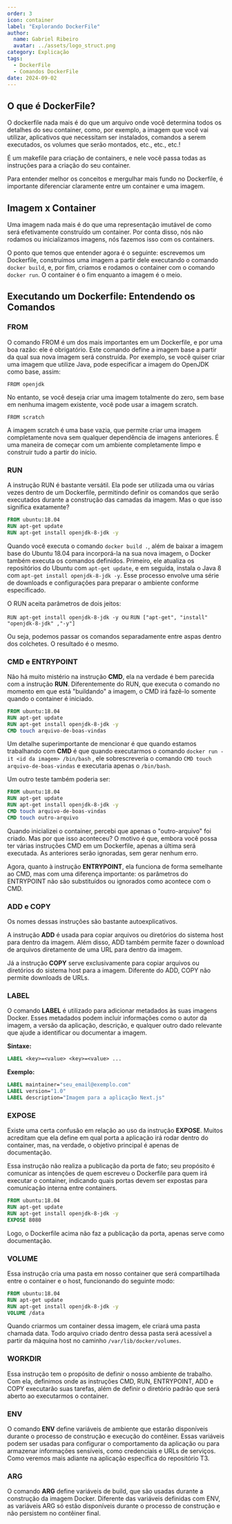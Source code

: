 ```yaml
---
order: 3
icon: container
label: "Explorando DockerFile"
author:
  name: Gabriel Ribeiro
  avatar: ../assets/logo_struct.png
category: Explicação
tags:
  - DockerFile
  - Comandos DockerFile
date: 2024-09-02
---
```


## O que é DockerFile?

O dockerfile nada mais é do que um arquivo onde você determina todos os detalhes do seu container, como, por exemplo, a imagem que você vai utilizar, aplicativos que necessitam ser instalados, comandos a serem executados, os volumes que serão montados, etc., etc., etc.!

É um makefile para criação de containers, e nele você passa todas as instruções para a criação do seu container.

Para entender melhor os conceitos e mergulhar mais fundo no Dockerfile, é importante diferenciar claramente entre um container e uma imagem.

## Imagem x Container

Uma imagem nada mais é do que uma representação imutável de como será efetivamente construído um container. Por conta disso, nós não rodamos ou inicializamos imagens, nós fazemos isso com os containers.

O ponto que temos que entender agora é o seguinte: escrevemos um Dockerfile, construímos uma imagem a partir dele executando o comando `docker build`, e, por fim, criamos e rodamos o container com o comando `docker run`. O container é o fim enquanto a imagem é o meio.

## Executando um Dockerfile: Entendendo os Comandos

### FROM

O comando FROM é um dos mais importantes em um Dockerfile, e por uma boa razão: ele é obrigatório. Este comando define a imagem base a partir da qual sua nova imagem será construída. Por exemplo, se você quiser criar uma imagem que utilize Java, pode especificar a imagem do OpenJDK como base, assim:

`FROM openjdk`

No entanto, se você deseja criar uma imagem totalmente do zero, sem base em nenhuma imagem existente, você pode usar a imagem scratch.

`FROM scratch`

A imagem scratch é uma base vazia, que permite criar uma imagem completamente nova sem qualquer dependência de imagens anteriores. É uma maneira de começar com um ambiente completamente limpo e construir tudo a partir do início.

### RUN

A instrução RUN é bastante versátil. Ela pode ser utilizada uma ou várias vezes dentro de um Dockerfile, permitindo definir os comandos que serão executados durante a construção das camadas da imagem. Mas o que isso significa exatamente?

```dockerfile
FROM ubuntu:18.04
RUN apt-get update
RUN apt-get install openjdk-8-jdk -y
```

Quando você executa o comando `docker build .`, além de baixar a imagem base do Ubuntu 18.04 para incorporá-la na sua nova imagem, o Docker também executa os comandos definidos. Primeiro, ele atualiza os repositórios do Ubuntu com `apt-get update`, e em seguida, instala o Java 8 com `apt-get install openjdk-8-jdk -y`. Esse processo envolve uma série de downloads e configurações para preparar o ambiente conforme especificado.

O RUN aceita parâmetros de dois jeitos:

`RUN apt-get install openjdk-8-jdk -y `ou `RUN ["apt-get", "install" "openjdk-8-jdk" ,"-y"]`

Ou seja, podemos passar os comandos separadamente entre aspas dentro dos colchetes. O resultado é o mesmo.

### CMD e ENTRYPOINT

Não há muito mistério na instrução **CMD**, ela na verdade é bem parecida com a instrução **RUN**. Diferentemente do RUN, que executa o comando no momento em que está "buildando" a imagem, o CMD irá fazê-lo somente quando o container é iniciado.

```dockerfile
FROM ubuntu:18.04
RUN apt-get update
RUN apt-get install openjdk-8-jdk -y
CMD touch arquivo-de-boas-vindas
```

Um detalhe superimportante de mencionar é que quando estamos trabalhando com **CMD** é que quando executarmos o comando `docker run -it <id da imagem> /bin/bash` , ele sobrescreveria o comando `CMD touch arquivo-de-boas-vindas` e executaria apenas o `/bin/bash`.

Um outro teste também poderia ser:

```dockerfile
FROM ubuntu:18.04
RUN apt-get update
RUN apt-get install openjdk-8-jdk -y
CMD touch arquivo-de-boas-vindas
CMD touch outro-arquivo
```

Quando inicializei o container, percebi que apenas o "outro-arquivo" foi criado. Mas por que isso aconteceu? O motivo é que, embora você possa ter várias instruções CMD em um Dockerfile, apenas a última será executada. As anteriores serão ignoradas, sem gerar nenhum erro.

Agora, quanto à instrução **ENTRYPOINT**, ela funciona de forma semelhante ao CMD, mas com uma diferença importante: os parâmetros do ENTRYPOINT não são substituídos ou ignorados como acontece com o CMD.

### ADD e COPY

Os nomes dessas instruções são bastante autoexplicativos.

A instrução **ADD** é usada para copiar arquivos ou diretórios do sistema host para dentro da imagem. Além disso, ADD também permite fazer o download de arquivos diretamente de uma URL para dentro da imagem.

Já a instrução **COPY** serve exclusivamente para copiar arquivos ou diretórios do sistema host para a imagem. Diferente do ADD, COPY não permite downloads de URLs.

### LABEL

O comando **LABEL** é utilizado para adicionar metadados às suas imagens Docker. Esses metadados podem incluir informações como o autor da imagem, a versão da aplicação, descrição, e qualquer outro dado relevante que ajude a identificar ou documentar a imagem.

**Sintaxe:**

```dockerfile
LABEL <key>=<value> <key>=<value> ...
```

**Exemplo:**

```dockerfile
LABEL maintainer="seu_email@exemplo.com"
LABEL version="1.0"
LABEL description="Imagem para a aplicação Next.js"
```

### EXPOSE

Existe uma certa confusão em relação ao uso da instrução **EXPOSE**. Muitos acreditam que ela define em qual porta a aplicação irá rodar dentro do container, mas, na verdade, o objetivo principal é apenas de documentação.

Essa instrução não realiza a publicação da porta de fato; seu propósito é comunicar as intenções de quem escreveu o Dockerfile para quem irá executar o container, indicando quais portas devem ser expostas para comunicação interna entre containers.

```dockerfile
FROM ubuntu:18.04
RUN apt-get update
RUN apt-get install openjdk-8-jdk -y
EXPOSE 8080
```

Logo, o Dockerfile acima não faz a publicação da porta, apenas serve como documentação.


### VOLUME

Essa instrução cria uma pasta em nosso container que será compartilhada entre o container e o host, funcionando do seguinte modo:

```dockerfile
FROM ubuntu:18.04
RUN apt-get update
RUN apt-get install openjdk-8-jdk -y
VOLUME /data
```

Quando criarmos um container dessa imagem, ele criará uma pasta chamada data. Todo arquivo criado dentro dessa pasta será acessível a partir da máquina host no caminho `/var/lib/docker/volumes`.


### WORKDIR

Essa instrução tem o propósito de definir o nosso ambiente de trabalho. Com ela, definimos onde as instruções CMD, RUN, ENTRYPOINT, ADD e COPY executarão suas tarefas, além de definir o diretório padrão que será aberto ao executarmos o container.

### ENV

O comando **ENV** define variáveis de ambiente que estarão disponíveis durante o processo de construção e execução do contêiner. Essas variáveis podem ser usadas para configurar o comportamento da aplicação ou para armazenar informações sensíveis, como credenciais e URLs de serviços. Como veremos mais adiante na aplicação específica do repositório T3.


### ARG

O comando **ARG** define variáveis de build, que são usadas durante a construção da imagem Docker. Diferente das variáveis definidas com ENV, as variáveis ARG só estão disponíveis durante o processo de construção e não persistem no contêiner final.